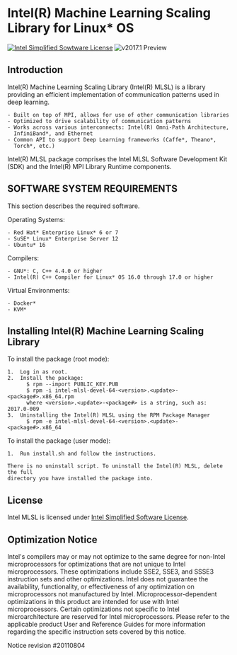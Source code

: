 # Intel(R) Machine Learning Scaling Library for Linux* OS
[![Intel Simplified Sowtware License](https://img.shields.io/badge/license-Intel%20Simplified%20Software%20License-green.svg)](LICENSE)
![v2017.1 Preview](https://img.shields.io/badge/v.2017.1-Preview-orange.svg)
## Introduction ##
Intel(R) Machine Learning Scaling Library (Intel(R) MLSL) is a library providing
an efficient implementation of communication patterns used in deep learning.

    - Built on top of MPI, allows for use of other communication libraries
    - Optimized to drive scalability of communication patterns
    - Works across various interconnects: Intel(R) Omni-Path Architecture,
      InfiniBand*, and Ethernet
    - Common API to support Deep Learning frameworks (Caffe*, Theano*,
      Torch*, etc.)

Intel(R) MLSL package comprises the Intel MLSL Software Development Kit (SDK)
and the Intel(R) MPI Library Runtime components.
## SOFTWARE SYSTEM REQUIREMENTS ##
This section describes the required software.

Operating Systems:

    - Red Hat* Enterprise Linux* 6 or 7
    - SuSE* Linux* Enterprise Server 12
    - Ubuntu* 16

Compilers:

    - GNU*: C, C++ 4.4.0 or higher
    - Intel(R) C++ Compiler for Linux* OS 16.0 through 17.0 or higher

Virtual Environments:

    - Docker*
    - KVM*

## Installing Intel(R) Machine Learning Scaling Library ##
To install the package (root mode):

    1.  Log in as root.
    2.  Install the package:
          $ rpm --import PUBLIC_KEY.PUB
          $ rpm -i intel-mlsl-devel-64-<version>.<update>-<package#>.x86_64.rpm
          where <version>.<update>-<package#> is a string, such as: 2017.0-009
    3.  Uninstalling the Intel(R) MLSL using the RPM Package Manager
          $ rpm -e intel-mlsl-devel-64-<version>.<update>-<package#>.x86_64

To install the package (user mode):

    1.  Run install.sh and follow the instructions.

    There is no uninstall script. To uninstall the Intel(R) MLSL, delete the full
    directory you have installed the package into.
## License ##
Intel MLSL is licensed under 
[Intel Simplified Software License](https://github.com/01org/MLSL/blob/master/LICENSE).

## Optimization Notice ##
Intel's compilers may or may not optimize to the same degree for non-Intel
microprocessors for optimizations that are not unique to Intel microprocessors.
These optimizations include SSE2, SSE3, and SSSE3 instruction sets and other
optimizations. Intel does not guarantee the availability, functionality, or
effectiveness of any optimization on microprocessors not manufactured by Intel.
Microprocessor-dependent optimizations in this product are intended for use 
with Intel microprocessors. Certain optimizations not specific to Intel 
microarchitecture are reserved for Intel microprocessors. Please refer to the 
applicable product User and Reference Guides for more information regarding the
specific instruction sets covered by this notice.

Notice revision #20110804
